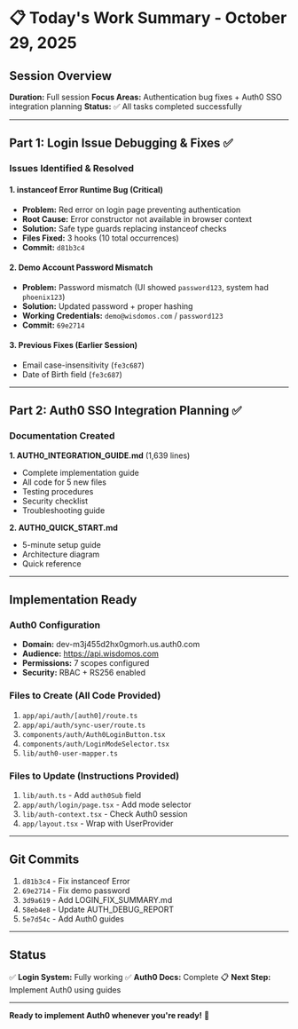 # 📋 Today's Work Summary - October 29, 2025

## Session Overview

**Duration:** Full session
**Focus Areas:** Authentication bug fixes + Auth0 SSO integration planning
**Status:** ✅ All tasks completed successfully

---

## Part 1: Login Issue Debugging & Fixes ✅

### Issues Identified & Resolved

#### 1. instanceof Error Runtime Bug (Critical)
- **Problem:** Red error on login page preventing authentication
- **Root Cause:** Error constructor not available in browser context
- **Solution:** Safe type guards replacing instanceof checks
- **Files Fixed:** 3 hooks (10 total occurrences)
- **Commit:** `d81b3c4`

#### 2. Demo Account Password Mismatch
- **Problem:** Password mismatch (UI showed `password123`, system had `phoenix123`)
- **Solution:** Updated password + proper hashing
- **Working Credentials:** `demo@wisdomos.com` / `password123`
- **Commit:** `69e2714`

#### 3. Previous Fixes (Earlier Session)
- Email case-insensitivity (`fe3c687`)
- Date of Birth field (`fe3c687`)

---

## Part 2: Auth0 SSO Integration Planning ✅

### Documentation Created

**1. AUTH0_INTEGRATION_GUIDE.md** (1,639 lines)
- Complete implementation guide
- All code for 5 new files
- Testing procedures
- Security checklist
- Troubleshooting guide

**2. AUTH0_QUICK_START.md**
- 5-minute setup guide
- Architecture diagram
- Quick reference

---

## Implementation Ready

### Auth0 Configuration
- **Domain:** dev-m3j455d2hx0gmorh.us.auth0.com
- **Audience:** https://api.wisdomos.com
- **Permissions:** 7 scopes configured
- **Security:** RBAC + RS256 enabled

### Files to Create (All Code Provided)
1. `app/api/auth/[auth0]/route.ts`
2. `app/api/auth/sync-user/route.ts`
3. `components/auth/Auth0LoginButton.tsx`
4. `components/auth/LoginModeSelector.tsx`
5. `lib/auth0-user-mapper.ts`

### Files to Update (Instructions Provided)
1. `lib/auth.ts` - Add `auth0Sub` field
2. `app/auth/login/page.tsx` - Add mode selector
3. `lib/auth-context.tsx` - Check Auth0 session
4. `app/layout.tsx` - Wrap with UserProvider

---

## Git Commits

1. `d81b3c4` - Fix instanceof Error
2. `69e2714` - Fix demo password
3. `3d9a619` - Add LOGIN_FIX_SUMMARY.md
4. `58eb4e8` - Update AUTH_DEBUG_REPORT
5. `5e7d54c` - Add Auth0 guides

---

## Status

✅ **Login System:** Fully working
✅ **Auth0 Docs:** Complete
📋 **Next Step:** Implement Auth0 using guides

---

**Ready to implement Auth0 whenever you're ready!** 🚀
